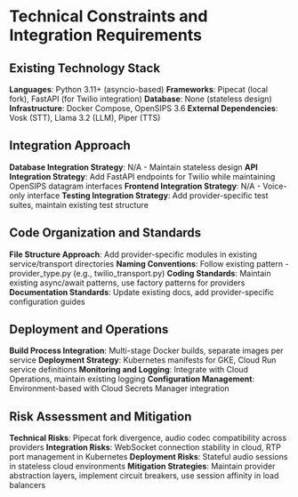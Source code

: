 # Technical Constraints and Integration Requirements

## Existing Technology Stack
**Languages**: Python 3.11+ (asyncio-based)
**Frameworks**: Pipecat (local fork), FastAPI (for Twilio integration)
**Database**: None (stateless design)
**Infrastructure**: Docker Compose, OpenSIPS 3.6
**External Dependencies**: Vosk (STT), Llama 3.2 (LLM), Piper (TTS)

## Integration Approach
**Database Integration Strategy**: N/A - Maintain stateless design
**API Integration Strategy**: Add FastAPI endpoints for Twilio while maintaining OpenSIPS datagram interfaces
**Frontend Integration Strategy**: N/A - Voice-only interface
**Testing Integration Strategy**: Add provider-specific test suites, maintain existing test structure

## Code Organization and Standards
**File Structure Approach**: Add provider-specific modules in existing service/transport directories
**Naming Conventions**: Follow existing pattern - provider_type.py (e.g., twilio_transport.py)
**Coding Standards**: Maintain existing async/await patterns, use factory patterns for providers
**Documentation Standards**: Update existing docs, add provider-specific configuration guides

## Deployment and Operations
**Build Process Integration**: Multi-stage Docker builds, separate images per service
**Deployment Strategy**: Kubernetes manifests for GKE, Cloud Run service definitions
**Monitoring and Logging**: Integrate with Cloud Operations, maintain existing logging
**Configuration Management**: Environment-based with Cloud Secrets Manager integration

## Risk Assessment and Mitigation
**Technical Risks**: Pipecat fork divergence, audio codec compatibility across providers
**Integration Risks**: WebSocket connection stability in cloud, RTP port management in Kubernetes
**Deployment Risks**: Stateful audio sessions in stateless cloud environments
**Mitigation Strategies**: Maintain provider abstraction layers, implement circuit breakers, use session affinity in load balancers
